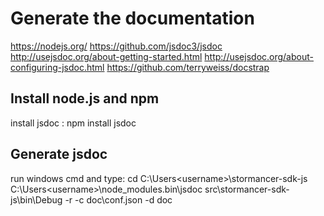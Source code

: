# Generate the documentation

https://nodejs.org/
https://github.com/jsdoc3/jsdoc
http://usejsdoc.org/about-getting-started.html
http://usejsdoc.org/about-configuring-jsdoc.html
https://github.com/terryweiss/docstrap

## Install node.js and npm

install jsdoc :
npm install jsdoc

## Generate jsdoc

run windows cmd and type:
cd C:\Users\<username>\stormancer-sdk-js
C:\Users\<username>\node_modules\.bin\jsdoc src\stormancer-sdk-js\bin\Debug -r -c doc\conf.json -d doc
